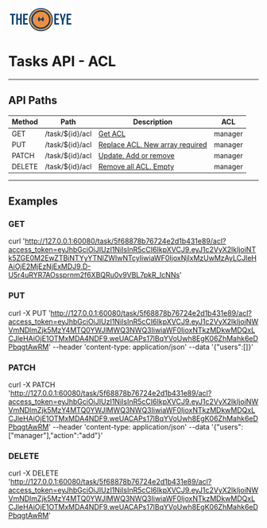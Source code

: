 [![theeye.io](../../images/logo-theeye-theOeye-logo2.png)](https://theeye.io/en/index.html)

# Tasks API - ACL

____

## API Paths

| Method | Path  | Description | ACL       | 
| -----  | ----- | -----       | -----     | 
| GET   | /task/${id}/acl | [Get ACL                        ](#GET) | manager | 
| PUT   | /task/${id}/acl | [Replace ACL. New array required](#PUT) | manager | 
| PATCH | /task/${id}/acl | [Update. Add or remove          ](#PATCH) | manager | 
| DELETE| /task/${id}/acl | [Remove all ACL. Empty          ](#DELETE) | manager | 

-----

## Examples

### GET

curl 'http://127.0.0.1:60080/task/5f68878b76724e2d1b431e89/acl?access_token=eyJhbGciOiJIUzI1NiIsInR5cCI6IkpXVCJ9.eyJ1c2VyX2lkIjoiNTk5ZGE0M2EwZTBiNTYyYTNlZWIwNTcyIiwiaWF0IjoxNjIxMzUwMzAyLCJleHAiOjE2MjEzNjExMDJ9.D-U5r4uRYR7AOssprnm2f6XBQRu0v9VBL7pkR_IcNNs'

### PUT

curl -X PUT 'http://127.0.0.1:60080/task/5f68878b76724e2d1b431e89/acl?access_token=eyJhbGciOiJIUzI1NiIsInR5cCI6IkpXVCJ9.eyJ1c2VyX2lkIjoiNWVmNDlmZjk5MzY4MTQ0YWJlMWQ3NWQ3IiwiaWF0IjoxNTkzMDkwMDQxLCJleHAiOjE1OTMxMDA4NDF9.weUACAPs17lBqYVoUwh8EgK06ZhMahk6eDPbqgtAwRM' --header 'content-type: application/json' --data '{"users":[]}'

### PATCH

curl -X PATCH 'http://127.0.0.1:60080/task/5f68878b76724e2d1b431e89/acl?access_token=eyJhbGciOiJIUzI1NiIsInR5cCI6IkpXVCJ9.eyJ1c2VyX2lkIjoiNWVmNDlmZjk5MzY4MTQ0YWJlMWQ3NWQ3IiwiaWF0IjoxNTkzMDkwMDQxLCJleHAiOjE1OTMxMDA4NDF9.weUACAPs17lBqYVoUwh8EgK06ZhMahk6eDPbqgtAwRM' --header 'content-type: application/json' --data '{"users":["manager"],"action":"add"}'

### DELETE

curl -X DELETE 'http://127.0.0.1:60080/task/5f68878b76724e2d1b431e89/acl?access_token=eyJhbGciOiJIUzI1NiIsInR5cCI6IkpXVCJ9.eyJ1c2VyX2lkIjoiNWVmNDlmZjk5MzY4MTQ0YWJlMWQ3NWQ3IiwiaWF0IjoxNTkzMDkwMDQxLCJleHAiOjE1OTMxMDA4NDF9.weUACAPs17lBqYVoUwh8EgK06ZhMahk6eDPbqgtAwRM'
